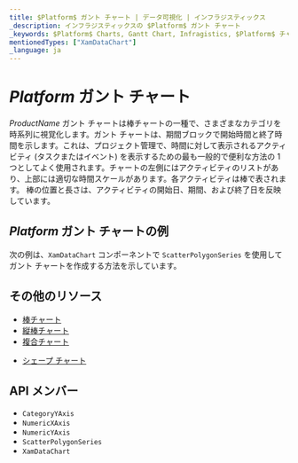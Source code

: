 ```yaml
---
title: $Platform$ ガント チャート | データ可視化 | インフラジスティックス
_description: インフラジスティックスの $Platform$ ガント チャート
_keywords: $Platform$ Charts, Gantt Chart, Infragistics, $Platform$ チャート, ガント チャート, インフラジスティックス
mentionedTypes: ["XamDataChart"]
_language: ja
---
```

# $Platform$ ガント チャート

$ProductName$ ガント チャートは棒チャートの一種で、さまざまなカテゴリを時系列に視覚化します。ガント チャートは、期間ブロックで開始時間と終了時間を示します。これは、プロジェクト管理で、時間に対して表示されるアクティビティ (タスクまたはイベント) を表示するための最も一般的で便利な方法の 1 つとしてよく使用されます。チャートの左側にはアクティビティのリストがあり、上部には適切な時間スケールがあります。各アクティビティは棒で表されます。 棒の位置と長さは、アクティビティの開始日、期間、および終了日を反映しています。


## $Platform$ ガント チャートの例

次の例は、`XamDataChart` コンポーネントで `ScatterPolygonSeries` を使用してガント チャートを作成する方法を示しています。

<code-view style="height: 600px"
           data-demos-base-url="{environment:dvDemosBaseUrl}"
           iframe-src="{environment:dvDemosBaseUrl}/charts/data-chart-gantt-chart"
           alt="$Platform$ ガント チャートの例" >
</code-view>

<div class="divider--half"></div>

## その他のリソース
- [棒チャート](bar-chart.md)
- [縦棒チャート](column-chart.md)
- [複合チャート](composite-chart.md)
<!-- - [ピラミッド チャート](pyramid-chart.md) -->
- [シェープ チャート](shape-chart.md)

## API メンバー
- `CategoryYAxis`
- `NumericXAxis`
- `NumericYAxis`
- `ScatterPolygonSeries`
- `XamDataChart`
